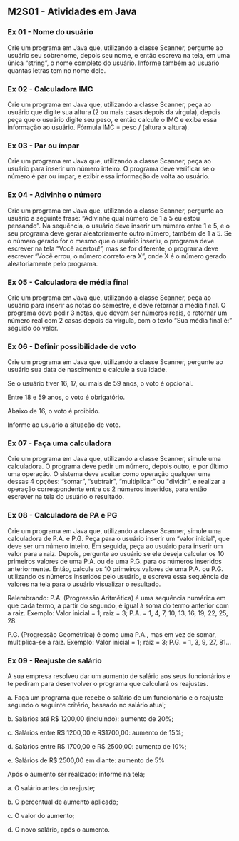 ## M2S01 - Atividades em Java

### Ex 01 - Nome do usuário

Crie um programa em Java que, utilizando a classe Scanner, pergunte ao usuário seu sobrenome, depois seu nome, e então escreva na tela, em uma única “string”, o nome completo do usuário. Informe também ao usuário quantas letras tem no nome dele.

### Ex 02 - Calculadora IMC

Crie um programa em Java que, utilizando a classe Scanner, peça ao usuário que digite sua altura (2 ou mais casas depois da vírgula), depois peça que o usuário digite seu peso, e então calcule o IMC e exiba essa informação ao usuário. Fórmula IMC = peso / (altura x altura).

### Ex 03 - Par ou ímpar

Crie um programa em Java que, utilizando a classe Scanner, peça ao usuário para inserir um número inteiro. O programa deve verificar se o número é par ou ímpar, e exibir essa informação de volta ao usuário.

### Ex 04 - Adivinhe o número

Crie um programa em Java que, utilizando a classe Scanner, pergunte ao usuário a seguinte frase: “Adivinhe qual número de 1 a 5 eu estou pensando”. Na sequência, o usuário deve inserir um número entre 1 e 5, e o seu programa deve gerar aleatoriamente outro número, também de 1 a 5. Se o número gerado for o mesmo que o usuário inseriu, o programa deve escrever na tela “Você acertou!”, mas se for diferente, o programa deve escrever “Você errou, o número correto era X”, onde X é o número gerado aleatoriamente pelo programa.

### Ex 05 - Calculadora de média final

Crie um programa em Java que, utilizando a classe Scanner, peça ao usuário para inserir as notas do semestre, e deve retornar a média final. O programa deve pedir 3 notas, que devem ser números reais, e retornar um número real com 2 casas depois da vírgula, com o texto “Sua média final é:” seguido do valor.

### Ex 06 - Definir possibilidade de voto

Crie um programa em Java que, utilizando a classe Scanner, pergunte ao usuário sua data de nascimento e calcule a sua idade.

Se o usuário tiver 16, 17, ou mais de 59 anos, o voto é opcional.

Entre 18 e 59 anos, o voto é obrigatório.

Abaixo de 16, o voto é proibido.

Informe ao usuário a situação de voto.

### Ex 07 - Faça uma calculadora

Crie um programa em Java que, utilizando a classe Scanner, simule uma calculadora. O programa deve pedir um número, depois outro, e por último uma operação. O sistema deve aceitar como operação qualquer uma dessas 4 opções: “somar”, “subtrair”, “multiplicar” ou "dividir", e realizar a operação correspondente entre os 2 números inseridos, para então escrever na tela do usuário o resultado.

### Ex 08 - Calculadora de PA e PG

Crie um programa em Java que, utilizando a classe Scanner, simule uma calculadora de P.A. e P.G. Peça para o usuário inserir um “valor inicial”, que deve ser um número inteiro. Em seguida, peça ao usuário para inserir um valor para a raiz. Depois, pergunte ao usuário se ele deseja calcular os 10 primeiros valores de uma P.A. ou de uma P.G. para os números inseridos anteriormente. Então, calcule os 10 primeiros valores de uma P.A. ou P.G. utilizando os números inseridos pelo usuário, e escreva essa sequência de valores na tela para o usuário visualizar o resultado.

Relembrando: P.A. (Progressão Aritmética) é uma sequência numérica em que cada termo, a partir do segundo, é igual à soma do termo anterior com a raiz. Exemplo: Valor inicial = 1; raiz = 3; P.A. = 1, 4, 7, 10, 13, 16, 19, 22, 25, 28.

P.G. (Progressão Geométrica) é como uma P.A., mas em vez de somar, multiplica-se a raiz. Exemplo: Valor inicial = 1; raiz = 3; P.G. = 1, 3, 9, 27, 81...

### Ex 09 - Reajuste de salário

A sua empresa resolveu dar um aumento de salário aos seus funcionários e te pediram para desenvolver o programa que calculará os reajustes.

a. Faça um programa que recebe o salário de um funcionário e o reajuste segundo o seguinte critério, baseado no salário atual;

b. Salários até R$ 1200,00 (incluindo): aumento de 20%;

c. Salários entre R$ 1200,00 e R$1700,00: aumento de 15%;

d. Salários entre R$ 1700,00 e R$ 2500,00: aumento de 10%;

e. Salários de R$ 2500,00 em diante: aumento de 5%

Após o aumento ser realizado; informe na tela;

a. O salário antes do reajuste;

b. O percentual de aumento aplicado;

c. O valor do aumento;

d. O novo salário, após o aumento.
